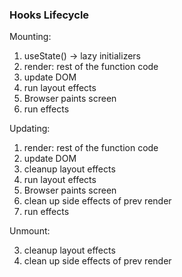 ### Hooks Lifecycle

Mounting:

1. useState() -> lazy initializers
2. render: rest of the function code
3. update DOM
4. run layout effects
5. Browser paints screen
6. run effects

Updating:

1. render: rest of the function code
2. update DOM
3. cleanup layout effects
4. run layout effects
5. Browser paints screen
6. clean up side effects of prev render
7. run effects

Unmount:

3. cleanup layout effects
4. clean up side effects of prev render
